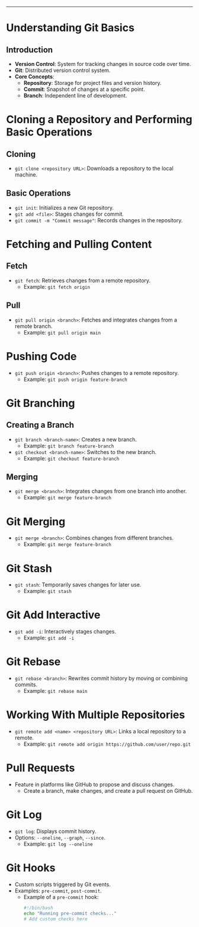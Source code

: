 ---

# Understanding Git Basics

## Introduction
- **Version Control**: System for tracking changes in source code over time.
- **Git**: Distributed version control system.
- **Core Concepts**:
  - **Repository**: Storage for project files and version history.
  - **Commit**: Snapshot of changes at a specific point.
  - **Branch**: Independent line of development.

# Cloning a Repository and Performing Basic Operations

## Cloning
- `git clone <repository URL>`: Downloads a repository to the local machine.

## Basic Operations
- `git init`: Initializes a new Git repository.
- `git add <file>`: Stages changes for commit.
- `git commit -m "Commit message"`: Records changes in the repository.

# Fetching and Pulling Content

## Fetch
- `git fetch`: Retrieves changes from a remote repository.
  - Example: `git fetch origin`

## Pull
- `git pull origin <branch>`: Fetches and integrates changes from a remote branch.
  - Example: `git pull origin main`

# Pushing Code

- `git push origin <branch>`: Pushes changes to a remote repository.
  - Example: `git push origin feature-branch`

# Git Branching

## Creating a Branch
- `git branch <branch-name>`: Creates a new branch.
  - Example: `git branch feature-branch`
- `git checkout <branch-name>`: Switches to the new branch.
  - Example: `git checkout feature-branch`

## Merging
- `git merge <branch>`: Integrates changes from one branch into another.
  - Example: `git merge feature-branch`

# Git Merging

- `git merge <branch>`: Combines changes from different branches.
  - Example: `git merge feature-branch`

# Git Stash

- `git stash`: Temporarily saves changes for later use.
  - Example: `git stash`

# Git Add Interactive

- `git add -i`: Interactively stages changes.
  - Example: `git add -i`

# Git Rebase

- `git rebase <branch>`: Rewrites commit history by moving or combining commits.
  - Example: `git rebase main`

# Working With Multiple Repositories

- `git remote add <name> <repository URL>`: Links a local repository to a remote.
  - Example: `git remote add origin https://github.com/user/repo.git`

# Pull Requests

- Feature in platforms like GitHub to propose and discuss changes.
  - Create a branch, make changes, and create a pull request on GitHub.

# Git Log

- `git log`: Displays commit history.
- Options: `--oneline`, `--graph`, `--since`.
  - Example: `git log --oneline`

# Git Hooks

- Custom scripts triggered by Git events.
- Examples: `pre-commit`, `post-commit`.
  - Example of a `pre-commit` hook:
    ```bash
    #!/bin/bash
    echo "Running pre-commit checks..."
    # Add custom checks here
    ```
